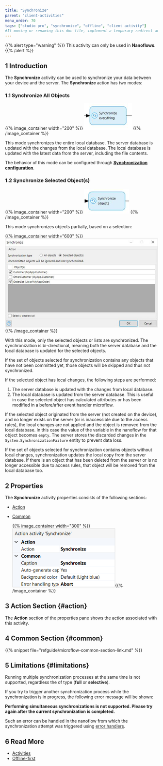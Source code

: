 ```yaml
---
title: "Synchronize"
parent: "client-activities"
menu_order: 70
tags: ["studio pro", "synchronize", "offline", "client activity"]
#If moving or renaming this doc file, implement a temporary redirect and let the respective team know they should update the URL in the product. See Mapping to Products for more details.
---
```


{{% alert type="warning" %}}
This activity can only be used in **Nanoflows**.
{{% /alert %}}

## 1 Introduction

The **Synchronize** activity can be used to synchronize your data between your device and the server.  The **Synchronize** action has two modes:

### 1.1 Synchronize All Objects

{{% image_container width="200" %}}
![Synchronize](attachments/client-activities/synchronize.png)
{{% /image_container %}}

This mode synchronizes the entire local database. The server database is updated with the changes from the local database. The local database is updated with the latest data from the server, including the file contents.

The behavior of this mode can be configured through [**Synchronization configuration**](offline-first#customizable-synchronization).

### 1.2 Synchronize Selected Object(s)

{{% image_container width="200" %}}
![Synchronize](attachments/client-activities/synchronize-objects.png)
{{% /image_container %}}

This mode synchronizes objects partially, based on a selection:

{{% image_container width="600" %}}
![Synchronize](attachments/client-activities/synchronize-objects-selection.png)
{{% /image_container %}}

With this mode, only the selected objects or lists are synchronized. The synchronization is bi-directional,
meaning both the server database and the local database is updated for the selected objects.

If the set of objects selected for synchronization contains any objects that have not been committed yet, those objects will be skipped and thus not synchronized.

If the selected object has local changes, the following steps are performed:

1. The server database is updated with the changes from local database.
1. The local database is updated from the server database. This is useful in case the selected object has calculated attributes or has been modified in a before/after event handler microflow.

If the selected object originated from the server (not created on the device), and no longer exists on the server (or is inaccessible due to the access rules), the local changes are not applied and the object is removed from the local database. In this case the value of the variable in the nanoflow for that object becomes `empty`. The server stores the discarded changes in the `System.SynchronizationFailure` entity to prevent data loss.

If the set of objects selected for synchronization contains objects without local changes, synchronization updates the local copy from the server database. If there is an object that has been deleted from the server or is no longer accessible due to access rules, that object will be removed from the local database too.

## 2 Properties

The **Synchronize** activity properties consists of the following sections:

* [Action](#action)

* [Common](#common)

	{{% image_container width="300" %}}![Synchronize Action Properties](attachments/client-activities/synchronize-properties.png){{% /image_container %}}

## 3 Action Section {#action}

The **Action** section of the properties pane shows the action associated with this activity.

## 4 Common Section {#common}

{{% snippet file="refguide/microflow-common-section-link.md" %}}

## 5 Limitations {#limitations}

Running multiple synchronization processes at the same time is not supported, regardless the of type (**full** or **selective**).

If you try to trigger another synchronization process while the synchronization is in progress, the following error message will be shown:

**Performing simultaneous synchronizations is not supported. Please try again after the current synchronization is completed.**

Such an error can be handled in the nanoflow from which the synchronization attempt was triggered using [error handlers](/refguide/error-event#errorhandlers).

## 6 Read More

* [Activities](activities)
* [Offline-first](offline-first)
